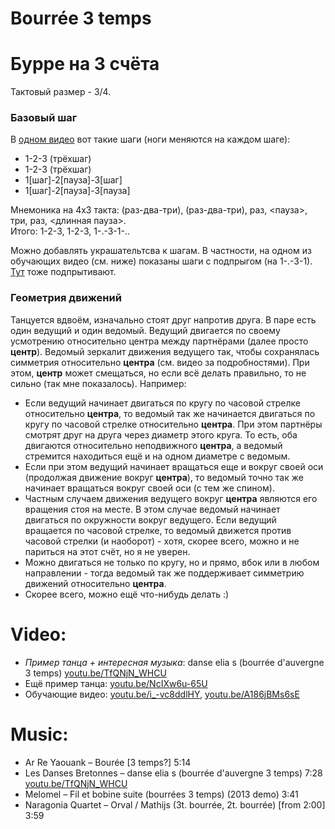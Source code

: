 Bourrée 3 temps
===============
# Бурре на 3 счёта
Тактовый размер - 3/4.

### Базовый шаг

В [одном видео](https://www.youtube.com/watch?v=i_-vc8ddlHY) вот такие шаги (ноги меняются на каждом шаге):

- 1-2-3 (трёхшаг)
- 1-2-3 (трёхшаг)
- 1[шаг]-2[пауза]-3[шаг]
- 1[шаг]-2[пауза]-3[пауза]

Мнемоника на 4х3 такта: (раз-два-три), (раз-два-три), раз, <пауза>, три, раз, <длинная пауза>.  
Итого: 1-2-3, 1-2-3, 1-.-3-1-..

Можно добавлять украшательтсва к шагам. В частности, на одном из обучающих видео (см. ниже) показаны шаги с подпрыгом (на 1-.-3-1). [Тут](https://www.youtube.com/watch?v=TfQNjN_WHCU) тоже подпрытивают.

### Геометрия движений

Танцуется вдвоём, изначально стоят друг напротив друга. В паре есть один ведущий и один ведомый. Ведущий двигается по своему усмотрению относительно центра между партнёрами (далее просто **центр**). Ведомый зеркалит движения ведущего так, чтобы сохранялась симметрия относительно **центра** (см. видео за подробностями). При этом, **центр** может смещаться, но если всё делать правильно, то не сильно (так мне показалось). Например:

* Если ведущий начинает двигаться по кругу по часовой стрелке относительно **центра**, то ведомый так же начинается двигаться по кругу по часовой стрелке относительно **центра**. При этом партнёры смотрят друг на друга через диаметр этого круга. То есть, оба двигаются относительно неподвижного **центра**, а ведомый стремится находиться ещё и на одном диаметре с ведомым.
* Если при этом ведущий начинает вращаться еще и вокруг своей оси (продолжая движение вокруг **центра**), то ведомый точно так же начинает вращаться вокруг своей оси (с тем же спином).
* Частным случаем движения ведущего вокруг **центра** являются его вращения стоя на месте. В этом случае ведомый начинает двигаться по окружности вокруг ведущего. Если ведущий вращается по часовой стрелке, то ведомый движется против часовой стрелки (и наоборот) - хотя, скорее всего, можно и не париться на этот счёт, но я не уверен.
* Можно двигаться не только по кругу, но и прямо, вбок или в любом направлении - тогда ведомый так же поддерживает симметрию движений относительно **центра**.
* Скорее всего, можно ещё что-нибудь делать :)

Video:
======
- _Пример танца + интересная музыка_: danse elia s (bourrée d'auvergne 3 temps) [youtu.be/TfQNjN_WHCU](https://www.youtube.com/watch?v=TfQNjN_WHCU)
- Ещё пример танца: [youtu.be/NcIXw6u-65U](https://www.youtube.com/watch?v=NcIXw6u-65U)
- Обучающие видео: [youtu.be/i_-vc8ddlHY](https://www.youtube.com/watch?v=i_-vc8ddlHY), [youtu.be/A186jBMs6sE](https://www.youtube.com/watch?v=A186jBMs6sE)

Music:
======
- Ar Re Yaouank – Bourée [3 temps?] 5:14
- Les Danses Bretonnes – danse elia s (bourrée d'auvergne 3 temps) 7:28 [youtu.be/TfQNjN_WHCU](https://www.youtube.com/watch?v=TfQNjN_WHCU)
- Melomel – Fil et bobine suite (bourrées 3 temps) (2013 demo) 3:41
- Naragonia Quartet – Orval / Mathijs (3t. bourrée, 2t. bourrée) [from 2:00] 3:59
